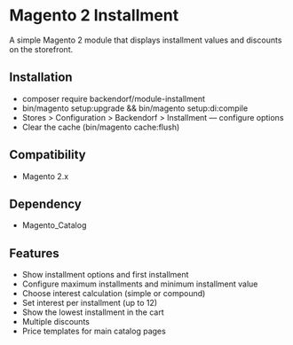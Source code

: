 # Magento 2 Installment

A simple Magento 2 module that displays installment values and discounts on the storefront.

## Installation
- composer require backendorf/module-installment
- bin/magento setup:upgrade && bin/magento setup:di:compile
- Stores > Configuration > Backendorf > Installment — configure options
- Clear the cache (bin/magento cache:flush)

## Compatibility
- Magento 2.x

## Dependency
- Magento_Catalog

## Features
- Show installment options and first installment
- Configure maximum installments and minimum installment value
- Choose interest calculation (simple or compound)
- Set interest per installment (up to 12)
- Show the lowest installment in the cart
- Multiple discounts
- Price templates for main catalog pages
